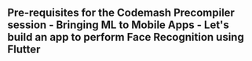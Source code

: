 ## Pre-requisites for the Codemash Precompiler session - Bringing ML to Mobile Apps - Let's build an app to perform Face Recognition using Flutter


